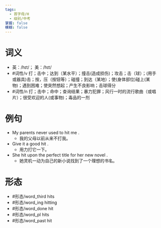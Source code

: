 ```yaml
---
tags:
  - 首字母/H
  - 级别/中考
掌握: false
模糊: false
---
```

# 词义
- 英：/hɪt/； 美：/hɪt/
- #词性/v  打；击中；达到（某水平）；撞击(造成损伤)；攻击；击（球）；(用手或器具)击；按，压（按钮等）；碰撞；到达（某地）；使(身体部位)碰上(某物)；遇到困难；使突然想起；产生不良影响；击球得分
- #词性/n  打；击中；命中；查询结果；暴力犯罪；风行一时的流行歌曲（或唱片）；很受欢迎的人(或事物)；毒品的一剂
# 例句
- My parents never used to hit me .
	- 我的父母以前从来不打我。
- Give it a good hit .
	- 用力打它一下。
- She hit upon the perfect title for her new novel .
	- 她灵机一动为自己的新小说找到了一个理想的书名。
# 形态
- #形态/word_third hits
- #形态/word_ing hitting
- #形态/word_done hit
- #形态/word_pl hits
- #形态/word_past hit
